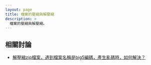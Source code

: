 ```yaml
---
layout: page
title: 檔案的壓縮與解壓縮
description: >
  檔案的壓縮與解壓縮。
---
```


## 相關討論

* [解壓縮zip檔案，遇到檔案名稱是big5編碼，產生亂碼時，如何解決？](/book-ubuntu-qna/read/case/file-compression/zip/unzip-big5.html)

